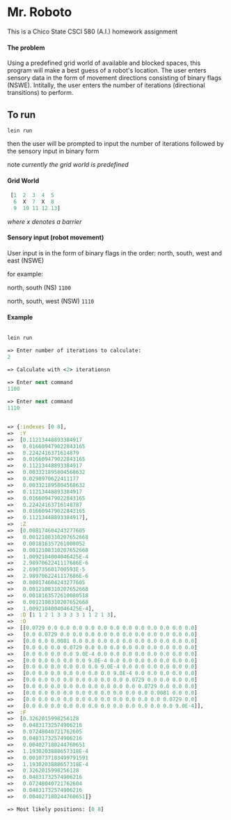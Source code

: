 # Mr. Roboto

This is a Chico State CSCI 580 (A.I.) homework assignment

#### The problem

Using a predefined grid world of available and blocked spaces, this program will make a best guess of a robot's location. The user enters sensory data in the form of movement directions consisting of binary flags (NSWE). Intitally, the user enters the number of iterations (directional transitions) to perform.

## To run

`lein run`

then the user will be prompted to input the number of iterations followed by the sensory input in binary form

note *currently the grid world is predefined*

#### Grid World
````clojure
 [1  2  3  4  5
  6  X  7  X  8
  9  10 11 12 13]
````

*where x denotes a barrier*

#### Sensory input (robot movement)

User input is in the form of binary flags in the order: north, south, west and east (NSWE)

for example:

north, south (NS)
`1100`

north, south, west (NSW)
`1110`

#### Example

````clojure

lein run

=> Enter number of iterations to calculate:
2

=> Calculate with <2> iterationsn

=> Enter next command
1100
 
=> Enter next command
1110


=> {:indexes [0 8],
=>  :Y
=>  [0.11213448893384917
=>   0.016609479022843165
=>   0.2242416371614879
=>   0.016609479022843165
=>   0.11213448893384917
=>   0.003321895804568632
=>   0.0298970622411177
=>   0.003321895804568632
=>   0.11213448893384917
=>   0.016609479022843165
=>   0.22424163716148787
=>   0.016609479022843165
=>   0.11213448893384917],
=>  :Z
=>  [0.008174604243277605
=>   0.0012108310207652668
=>   0.001816357261008052
=>   0.0012108310207652668
=>   1.0092104004046425E-4
=>   2.9897062241117686E-6
=>   2.690735601700593E-5
=>   2.9897062241117686E-6
=>   0.008174604243277605
=>   0.0012108310207652668
=>   0.0018163572610080518
=>   0.0012108310207652668
=>   1.0092104004046425E-4],
=>  :D [1 1 2 1 3 3 3 3 1 1 2 1 3],
=>  :O
=>  [[0.0729 0.0 0.0 0.0 0.0 0.0 0.0 0.0 0.0 0.0 0.0 0.0 0.0]
=>   [0.0 0.0729 0.0 0.0 0.0 0.0 0.0 0.0 0.0 0.0 0.0 0.0 0.0]
=>   [0.0 0.0 0.0081 0.0 0.0 0.0 0.0 0.0 0.0 0.0 0.0 0.0 0.0]
=>   [0.0 0.0 0.0 0.0729 0.0 0.0 0.0 0.0 0.0 0.0 0.0 0.0 0.0]
=>   [0.0 0.0 0.0 0.0 9.0E-4 0.0 0.0 0.0 0.0 0.0 0.0 0.0 0.0]
=>   [0.0 0.0 0.0 0.0 0.0 9.0E-4 0.0 0.0 0.0 0.0 0.0 0.0 0.0]
=>   [0.0 0.0 0.0 0.0 0.0 0.0 9.0E-4 0.0 0.0 0.0 0.0 0.0 0.0]
=>   [0.0 0.0 0.0 0.0 0.0 0.0 0.0 9.0E-4 0.0 0.0 0.0 0.0 0.0]
=>   [0.0 0.0 0.0 0.0 0.0 0.0 0.0 0.0 0.0729 0.0 0.0 0.0 0.0]
=>   [0.0 0.0 0.0 0.0 0.0 0.0 0.0 0.0 0.0 0.0729 0.0 0.0 0.0]
=>   [0.0 0.0 0.0 0.0 0.0 0.0 0.0 0.0 0.0 0.0 0.0081 0.0 0.0]
=>   [0.0 0.0 0.0 0.0 0.0 0.0 0.0 0.0 0.0 0.0 0.0 0.0729 0.0]
=>   [0.0 0.0 0.0 0.0 0.0 0.0 0.0 0.0 0.0 0.0 0.0 0.0 9.0E-4]],
=>  :F
=>  [0.3262015998256128
=>   0.04831732574906216
=>   0.07248040721762605
=>   0.04831732574906216
=>   0.004027180244760651
=>   1.1930203888657318E-4
=>   0.0010737183499791591
=>   1.1930203888657318E-4
=>   0.3262015998256128
=>   0.04831732574906216
=>   0.07248040721762604
=>   0.04831732574906216
=>   0.004027180244760651]}

=> Most likely positions: [0 8]
````

